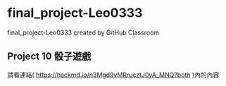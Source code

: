 # final_project-Leo0333
final_project-Leo0333 created by GitHub Classroom

## Project 10 骰子遊戲

請看連結( https://hackmd.io/n3Mgd9vMRrucztJ0yA_MNQ?both )內的內容 

